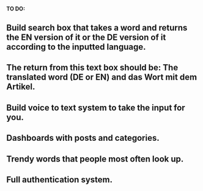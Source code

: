 #### TO DO:
## Build search box that takes a word and returns the EN version of it or the DE version of it according to the inputted language.
## The return from this text box should be: The translated word (DE or EN) and das Wort mit dem Artikel.
## Build voice to text system to take the input for you.
## Dashboards with posts and categories.
## Trendy words that people most often look up.
## Full authentication system.

